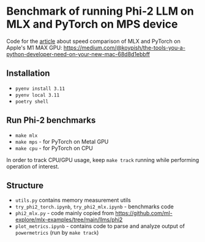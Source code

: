 # Benchmark of running Phi-2 LLM on MLX and PyTorch on MPS device

Code for the [article](https://medium.com/@koypish/the-tools-you-a-python-developer-need-on-your-new-mac-68d8d1ebbff) about speed comparison of MLX and PyTorch on Apple's M1 MAX GPU: https://medium.com/@koypish/the-tools-you-a-python-developer-need-on-your-new-mac-68d8d1ebbff

## Installation
* `pyenv install 3.11`
* `pyenv local 3.11`
* `poetry shell`

## Run Phi-2 benchmarks
* `make mlx`
* `make mps` - for PyTorch on Metal GPU
* `make cpu` - for PyTorch on CPU

In order to track CPU/GPU usage, keep `make track` running while performing operation of interest.

## Structure
* `utils.py` contains memory measurement utils
* `try_phi2_torch.ipynb`, `try_phi2_mlx.ipynb` - benchmarks code
* `phi2_mlx.py` - code mainly copied from https://github.com/ml-explore/mlx-examples/tree/main/llms/phi2
* `plot_metrics.ipynb` - contains code to parse and analyze output of `powermetrics` (run by `make track`) 
  

